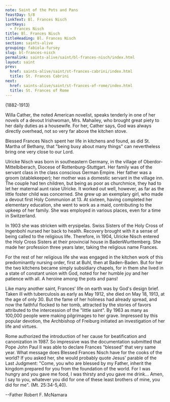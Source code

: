```yaml
---
note: Saint of the Pots and Pans
feastDay: 5/8
linkText: Bl. Frances Nisch
sortKeys:
  - Frances Nisch
title: Bl. Frances Nisch
titleHeading: Bl. Frances Nisch
section: saints-alive
grouping: fabiola-fursey
slug: bl-frances-nisch
permalink: saints-alive/saint/bl-frances-nisch/index.html
layout: saint
prev:
  href: saints-alive/saint/st-frances-cabrini/index.html
  title: St. Frances Cabrini
next:
  href: saints-alive/saint/st-frances-of-rome/index.html
  title: St. Frances of Rome
---
```

(1882-1913)

Willa Cather, the noted American novelist, speaks tenderly in one of her novels of a devout Irishwoman, Mrs. Mahailey, who brought great piety to her daily duties as a housewife. For her, Cather says, God was always directly overhead, not so very far above the kitchen stove.

Blessed Frances Nisch spent her life in kitchens and found, as did St. Martha of Bethany, that "being busy about many things" can nevertheless bring one very close to our Lord.

Ulricke Nisch was born in southeastern Germany, in the village of Oberdor-Mittelbiberach, Diocese of Rottenburg-Stuttgart. Her family was of the servant class in the class conscious German Empire. Her father was a groom (stablekeeper); her mother was a domestic servant in the village inn. The couple had ten children, but being as poor as churchmice, they had to let her maternal aunt raise Ulricke. It worked out well, however, as far as the little foster child was concerned. She grew up an exemplary girl, who made a devout first Holy Communion at 13. At sixteen, having completed her elementary education, she went to work as a maid, contributing to the upkeep of her family. She was employed in various places, even for a time in Switzerland.

In 1903 she was stricken with erysipelas. Swiss Sisters of the Holy Cross of Ingenbohl nursed her back to health. Recovery brought with it a sense of being called to the religious life. Therefore, in 1904, Ulricke Nisch entered the Holy Cross Sisters at their provincial house in BadenWurttemberg. She made her profession three years later, taking the religious name Frances.

For the rest of her religious life she was engaged in the kitchen work of this predominantly nursing order, first at Buhl, then at Baden-Baden. But for her the two kitchens became simply subsidiary chapels, for in them she lived in a state of constant union with God, noted for her humble joy and her patience with all. A heroine among the pots and pans!

Like many another saint, Frances' life on earth was by God's design brief. Taken ill with tuberculosis as early as May 1912, she died on May 18, 1913, at the age of only 30. But the fame of her holiness had already spread, and now the faithful flocked to her tomb, attracted by the stories of favors attributed to the intercession of the "little saint". By 1963 as many as 100,000 people were making pilgrimages to her grave. Impressed by this popular devotion, the Archbishop of Freiburg initiated an investigation of her life and virtues.

Rome authorized the introduction of her cause for beatification and canonization in 1987. So impressive was the documentation submitted that Pope John Paul II was able to declare Frances "blessed" that very same year. What message does Blessed Frances Nisch have for the cooks of the world? If you asked her, she would probably quote Jesus' parable of the Last Judgment: "Come, you who are blessed by my Father, inherit the kingdom prepared for you from the foundation of the world. For I was hungry and you gave me food, I was thirsty and you gave me drink... Amen, I say to you, whatever you did for one of these least brothers of mine, you did for me". (Mt. 25:34-5,40).

\--Father Robert F. McNamara